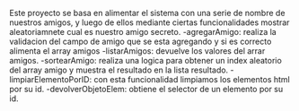 Este proyecto se basa en alimentar el sistema con una serie de nombre de nuestros amigos, y luego de ellos mediante ciertas funcionalidades mostrar aleatoriamnete cual es nuestro amigo secreto.
-agregarAmigo: realiza la validacion del campo de amigo que se esta agregando y si es correcto alimenta el array amigos
-listarAmigos: devuelve los valores del arrar amigos.
-sortearAmigo: realiza una logica para obtener un index aleatorio del array amigo y muestra el resultado en la lista resultado.
-limpiarElementoPorID: con esta funcionalidad limpiamos los elementos html por su id.
-devolverObjetoElem: obtiene el selector de un elemento por su id.
